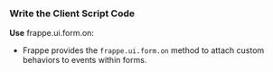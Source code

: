 ### **Write the Client Script Code**

**Use** frappe.ui.form.on:

-   Frappe provides the `frappe.ui.form.on` method to attach custom behaviors to events within forms.
<!--stackedit_data:
eyJoaXN0b3J5IjpbMTQ5MTAxNzA5Miw3MzA5OTgxMTZdfQ==
-->